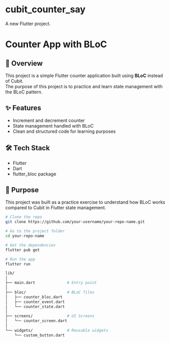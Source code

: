 # cubit_counter_say

A new Flutter project.
# Counter App with BLoC

## 📖 Overview
This project is a simple Flutter counter application built using **BLoC** instead of Cubit.  
The purpose of this project is to practice and learn state management with the BLoC pattern.

## ✨ Features
- Increment and decrement counter
- State management handled with BLoC
- Clean and structured code for learning purposes

## 🛠 Tech Stack
- Flutter
- Dart
- flutter_bloc package

## 🎯 Purpose
This project was built as a practice exercise to understand how BLoC works compared to Cubit in Flutter state management.

```bash
# Clone the repo
git clone https://github.com/your-username/your-repo-name.git

# Go to the project folder
cd your-repo-name

# Get the dependencies
flutter pub get

# Run the app
flutter run

lib/
│
├── main.dart              # Entry point
│
├── bloc/                  # BLoC files
│   ├── counter_bloc.dart
│   ├── counter_event.dart
│   └── counter_state.dart
│
├── screens/               # UI Screens
│   └── counter_screen.dart
│
└── widgets/               # Reusable widgets
    └── custom_button.dart



